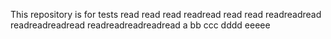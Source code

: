 This repository is for tests
read
read
read
readread
read read
readreadread
readreadreadread
readreadreadreadread
a
bb
ccc
dddd
eeeee
